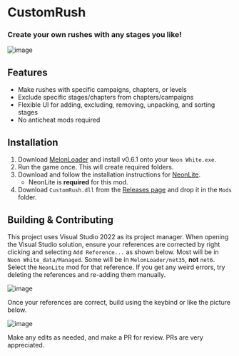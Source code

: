 # CustomRush
### Create your own rushes with any stages you like!

![image](https://github.com/stxticOVFL/NeonCapture/assets/29069561/23c71631-7f6b-4acf-a594-02d8db1df86d)

## Features
- Make rushes with specific campaigns, chapters, or levels
- Exclude specific stages/chapters from chapters/campaigns
- Flexible UI for adding, excluding, removing, unpacking, and sorting stages
- No anticheat mods required
  
## Installation

1. Download [MelonLoader](https://github.com/LavaGang/MelonLoader/releases/latest) and install v0.6.1 onto your `Neon White.exe`.
2. Run the game once. This will create required folders.
3. Download and follow the installation instructions for [NeonLite](https://github.com/Faustas156/NeonLite).
    - NeonLite is **required** for this mod.
4. Download `CustomRush.dll` from the [Releases page](https://github.com/stxticOVFL/CustomRush/releases/latest) and drop it in the `Mods` folder.

## Building & Contributing
This project uses Visual Studio 2022 as its project manager. When opening the Visual Studio solution, ensure your references are corrected by right clicking and selecting `Add Reference...` as shown below. 
Most will be in `Neon White_data/Managed`. Some will be in `MelonLoader/net35`, **not** `net6`. Select the `NeonLite` mod for that reference. 
If you get any weird errors, try deleting the references and re-adding them manually.

![image](https://github.com/stxticOVFL/NeonCapture/assets/29069561/67c946de-2099-458d-8dec-44e81883e613)

Once your references are correct, build using the keybind or like the picture below.

![image](https://github.com/stxticOVFL/EventTracker/assets/29069561/40a50e46-5fc2-4acc-a3c9-4d4edb8c7d83)

Make any edits as needed, and make a PR for review. PRs are very appreciated.